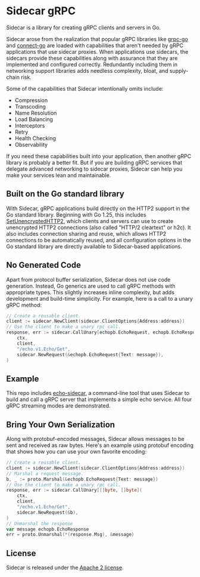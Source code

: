 # Sidecar gRPC

Sidecar is a library for creating gRPC clients and servers in Go.

Sidecar arose from the realization that popular gRPC libraries like [grpc-go](https://github.com/grpc/grpc-go) and [connect-go](https://github.com/connectrpc/connect-go) are loaded with capabilities that aren't needed by gRPC applications that use sidecar proxies. When applications use sidecars, the sidecars provide these capabilities along with assurance that they are implemented and configured correctly. Redundantly including them in networking support libraries adds needless complexity, bloat, and supply-chain risk.

Some of the capabilities that Sidecar intentionally omits include:
- Compression
- Transcoding
- Name Resolution
- Load Balancing
- Interceptors
- Retry
- Health Checking
- Observability

If you need these capabilities built into your application, then another gRPC library is probably a better fit. But if you are building gRPC services that delegate advanced networking to sidecar proxies, Sidecar can help you make your services lean and maintainable.

## Built on the Go standard library

With Sidecar, gRPC applications build directly on the HTTP2 support in the Go standard library. Beginning with Go 1.25, this includes [SetUnencryptedHTTP2](https://pkg.go.dev/net/http#Protocols.SetUnencryptedHTTP2), which clients and servers can use to create unencrypted HTTP2 connections (also called "HTTP/2 cleartext" or h2c). It also includes connection sharing and reuse, which allows HTTP2 connections to be automatically reused, and all configuration options in the Go standard library are directly available to Sidecar-based applications.

## No Generated Code

Apart from protocol buffer serialization, Sidecar does not use code generation. Instead, Go generics are used to call gRPC methods with appropriate types. This slightly increases inline complexity, but adds development and build-time simplicity. For example, here is a call to a unary gRPC method:
```go
// Create a reusable client.
client := sidecar.NewClient(sidecar.ClientOptions{Address:address})
// Use the client to make a unary rpc call.
response, err := sidecar.CallUnary[echopb.EchoRequest, echopb.EchoResponse](
	ctx,
	client,
	"/echo.v1.Echo/Get",
	sidecar.NewRequest(&echopb.EchoRequest{Text: message}),
)
```

## Example

This repo includes [echo-sidecar](/cmd/echo-sidecar), a command-line tool that uses Sidecar to build and call a gRPC server that implements a simple echo service. All four gRPC streaming modes are demonstrated.

## Bring Your Own Serialization

Along with protobuf-encoded messages, Sidecar allows messages to be sent and received as raw bytes. Here's an example using protobuf encoding that shows how you can use your own favorite encoding:
```go
// Create a reusable client.
client := sidecar.NewClient(sidecar.ClientOptions{Address:address})
// Marshal a request message.
b, _ := proto.Marshal(&echopb.EchoRequest{Text: message})
// Use the client to make a unary rpc call.
response, err := sidecar.CallUnary[[]byte, []byte](
	ctx,
	client,
	"/echo.v1.Echo/Get",
	sidecar.NewRequest(&b),
)
// Unmarshal the response
var message echopb.EchoResponse
err = proto.Unmarshal(*(response.Msg), &message)
```

## License

Sidecar is released under the [Apache 2 license](/LICENSE).
